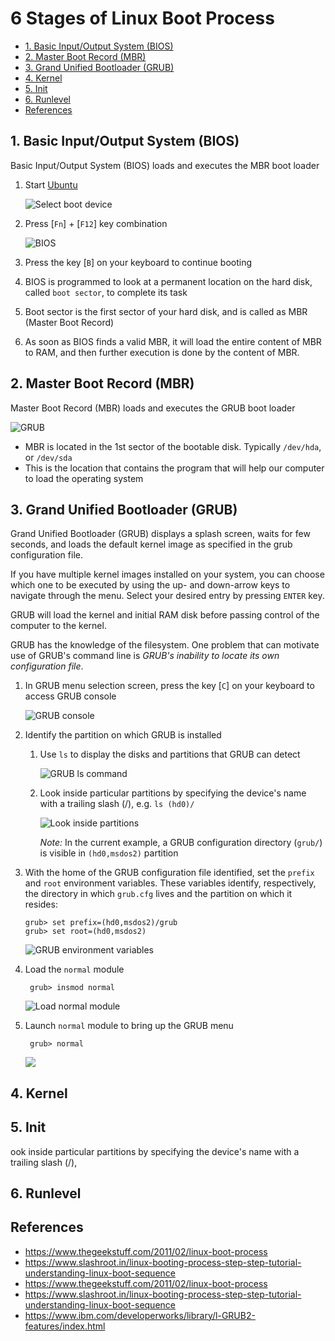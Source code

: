 # 6 Stages of Linux Boot Process <!-- omit in toc -->

- [1. Basic Input/Output System (BIOS)](#1-basic-inputoutput-system-bios)
- [2. Master Boot Record (MBR)](#2-master-boot-record-mbr)
- [3. Grand Unified Bootloader (GRUB)](#3-grand-unified-bootloader-grub)
- [4. Kernel](#4-kernel)
- [5. Init](#5-init)
- [6. Runlevel](#6-runlevel)
- [References](#references)

## 1. Basic Input/Output System (BIOS)

Basic Input/Output System (BIOS) loads and executes the MBR boot loader

1. Start [Ubuntu](../prerequisites/README.md)

    ![Select boot device](../image/5_select_boot_device.png)

2. Press [`Fn`] + [`F12`] key combination

    ![BIOS](../image/5b_select_boot_device.png)

3. Press the key [`B`] on your keyboard to continue booting

4. BIOS is programmed to look at a permanent location on the hard disk, called `boot sector`, to complete its task
5. Boot sector is the first sector of your hard disk, and is called as MBR (Master Boot Record)
6. As soon as BIOS finds a valid MBR, it will load the entire content of MBR to RAM, and then further execution is done by the content of MBR.

## 2. Master Boot Record (MBR)

Master Boot Record (MBR) loads and executes the GRUB boot loader

![GRUB](../image/6_gnu_grub.png)

* MBR is located in the 1st sector of the bootable disk. Typically `/dev/hda`, or `/dev/sda`
* This is the location that contains the program that will help our computer to load the operating system

## 3. Grand Unified Bootloader (GRUB)

Grand Unified Bootloader (GRUB) displays a splash screen, waits for few seconds, and loads the default kernel image as specified in the grub configuration file.

If you have multiple kernel images installed on your system, you can choose which one to be executed by using the up- and down-arrow keys to navigate through the menu. Select your desired entry by pressing `ENTER` key. 

GRUB will load the kernel and initial RAM disk before passing control of the computer to the kernel.

GRUB has the knowledge of the filesystem. One problem that can motivate use of GRUB's command line is *GRUB's inability to locate its own configuration file*.

1. In GRUB menu selection screen, press the key [`C`] on your keyboard to access GRUB console

    ![GRUB console](../image/7_grub_console.png)

2. Identify the partition on which GRUB is installed
   1. Use `ls` to display the disks and partitions that GRUB can detect

        ![GRUB `ls` command](../image/8_grub_ls.png)

    2. Look inside particular partitions by specifying the device's name with a trailing slash (/), e.g. `ls (hd0)/`

        ![Look inside partitions](../image/9_lookInsidePartition.png)

        *Note:* In the current example, a GRUB configuration directory (`grub/`) is visible in `(hd0,msdos2)` partition

 3. With the home of the GRUB configuration file identified, set the `prefix` and `root` environment variables. These variables identify, respectively, the directory in which `grub.cfg` lives and the partition on which it resides:

        grub> set prefix=(hd0,msdos2)/grub
        grub> set root=(hd0,msdos2)

    ![GRUB environment variables](../image/10_grub_set_environment_variables.png)

 4. Load the `normal` module

         grub> insmod normal

     ![Load `normal` module](../image/11_load_normal.png)

 5. Launch `normal` module to bring up the GRUB menu

         grub> normal

     ![](../image/12_launch_normal.png)

## 4. Kernel



## 5. Init

ook inside particular partitions by specifying the device's name with a trailing slash (/),

## 6. Runlevel




## References

* https://www.thegeekstuff.com/2011/02/linux-boot-process
* https://www.slashroot.in/linux-booting-process-step-step-tutorial-understanding-linux-boot-sequence
* https://www.thegeekstuff.com/2011/02/linux-boot-process
* https://www.slashroot.in/linux-booting-process-step-step-tutorial-understanding-linux-boot-sequence
* https://www.ibm.com/developerworks/library/l-GRUB2-features/index.html